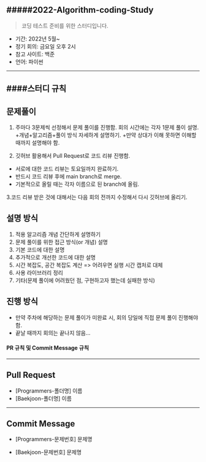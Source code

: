 
#####2022-Algorithm-coding-Study
---
> 코딩 테스트 준비를 위한 스터디입니다.

+ 기간: 2022년 5월~
+ 정기 회의: 금요일 오후 2시
+ 참고 사이트: 백준
+ 언어: 파이썬

---
####스터디 규칙
---
## 문제풀이
1. 주마다 3문제씩 선정해서 문제 풀이를 진행함. 회의 시간에는 각자 1문제 풀이 설명.
+개념+알고리즘+풀이 방식 자세하게 설명하기.
+만약 상대가 이해 못하면 이해할 때까지 설명해야 함.

2. 깃허브 활용해서 Pull Request로 코드 리뷰 진행함.
+ 서로에 대한 코드 리뷰는 토요일까지 완료하기.
+ 반드시 코드 리뷰 후에 main branch로 merge.
+ 기본적으로 올릴 때는 각자 이름으로 된 branch에 올림.

3.코드 리뷰 받은 것에 대해서는 다음 회의 전까지 수정해서 다시 깃허브에 올리기.

## 설명 방식
1. 적용 알고리즘 개념 간단하게 설명하기
2. 문제 풀이를 위한 접근 방식(or 개념) 설명
3. 기본 코드에 대한 설명
4. 추가적으로 개선한 코드에 대한 설명
5. 시간 복잡도, 공간 복잡도 계산 => 어려우면 실행 시간 캡처로 대체
6. 사용 라이브러리 정리
7. 기타(문제 풀이에 어려웠던 점, 구현하고자 했는데 실패한 방식)

## 진행 방식
+ 만약 주차에 해당하는 문제 풀이가 미완료 시, 회의 당일에 직접 문제 풀이 진행해야 함.
+ 끝날 때까지 회의는 끝나지 않음...


#### PR 규칙 및 Commit Message 규칙
---
## Pull Request
+ [Programmers-폴더명] 이름
+ [Baekjoon-폴더명] 이름

---
## Commit Message
+ [Programmers-문제번호] 문제명

+ [Baekjoon-문제번호] 문제명

